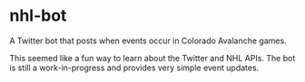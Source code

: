 # nhl-bot
A Twitter bot that posts when events occur in Colorado Avalanche games.

This seemed like a fun way to learn about the Twitter and NHL APIs. The bot is still a work-in-progress and provides very simple event updates.
